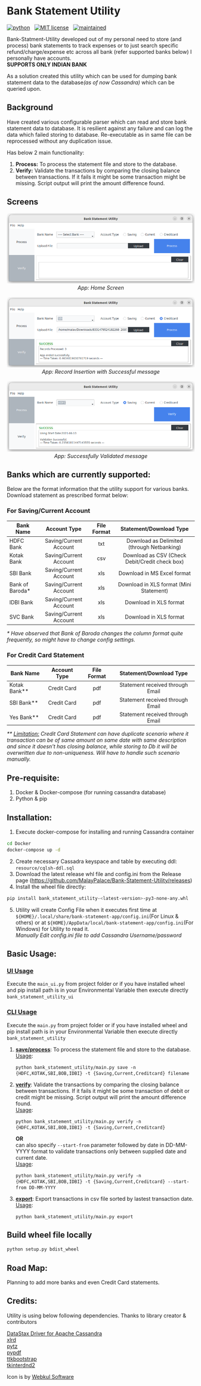 # Bank Statement Utility

<!-- buttons -->
<p>
    <a href="https://www.python.org/">
        <img src="https://img.shields.io/badge/python-v3.12.x-blue.svg"
            alt="python"></a> &nbsp;
    <a href="https://opensource.org/licenses/MIT">
        <img src="https://img.shields.io/badge/license-MIT-blue.svg"
            alt="MIT license"></a> &nbsp;
    <a href="https://github.com/MalayPalace/bank-statment-utility/commits/master">
        <img src="https://img.shields.io/badge/Maintained%3F-yes-blue.svg"
            alt="maintained"></a> &nbsp;
</p>

Bank-Statment-Utility developed out of my personal need to store (and process) bank statements to track expenses or to just search
specific
refund/charge/expense etc across all bank (refer supported banks below) I personally have accounts.
<br><b>SUPPORTS ONLY INDIAN BANK</b>

As a solution created this utility which can be used for dumping bank statement data to the database<i>(as of now Cassandra)</i>
which can be queried upon.

## Background

Have created various configurable parser which can read and store bank statement data to database. It is resilient against any
failure and can log the data which failed storing to database. Re-executable as in same file can be reprocessed without any
duplication issue.

Has below 2 main functionality:
1. <b>Process:</b> To process the statement file and store to the database.
2. <b>Verify:</b> Validate the transactions by comparing the closing balance between transactions. If it fails it might be some transaction might be missing. Script output will print the amount difference found.

## Screens
<p align="center">
   <img src="./resources/screenshot/home_screen.png"
            alt="Home Screen" />
   <i>App: Home Screen</i>
   <br><br>
   <img src="./resources/screenshot/process_record_output.png"
            alt="Process Record" />
   <i>App: Record Insertion with Successful message</i>
   <br><br>
   <img src="./resources/screenshot/verify_output.png"
            alt="Verify Record" />
   <i>App: Successfully Validated message</i>
</p>


## Banks which are currently supported:

Below are the format information that the utility support for various banks. Download statement as prescribed format below:

### For Saving/Current Account

| Bank Name       |      Account Type      | File Format |            Statement/Download Type             |
|-----------------|:----------------------:|:-----------:|:----------------------------------------------:|
| HDFC Bank       | Saving/Current Account |     txt     |   Download as Delimited (through Netbanking)   |
| Kotak Bank      | Saving/Current Account |     csv     | Download as CSV (Check Debit/Credit check box) |
| SBI Bank        | Saving/Current Account |     xls     |          Download in MS Excel format           |
| Bank of Baroda* | Saving/Current Account |     xls     |   Download in XLS format (Mini Statement)      |
| IDBI Bank       | Saving/Current Account |     xls     |            Download in XLS format              |
| SVC Bank        | Saving/Current Account |     xls     |            Download in XLS format              |

<i>* Have observed that Bank of Baroda changes the column format quite frequently, so might have to change config settings.</i>

### For Credit Card Statement

| Bank Name    |      Account Type      | File Format |            Statement/Download Type             |
|--------------|:----------------------:|:-----------:|:----------------------------------------------:|
| Kotak Bank** |      Credit Card       |     pdf     |        Statement received through Email        |
| SBI Bank**   |      Credit Card       |     pdf     |        Statement received through Email        |
| Yes Bank**   |      Credit Card       |     pdf     |        Statement received through Email        |

<i>** <u>Limitation:</u> Credit Card Statement can have duplicate scenario where it transaction can be of same amount on same date with same description and since it doesn't has closing balance, while storing to Db it will be overwritten due to non-uniqueness. Will have to handle such scenario manually. </i>

## Pre-requisite:
1. Docker & Docker-compose (for running cassandra database)
2. Python & pip

## Installation:
1. Execute docker-compose for installing and running Cassandra container 
```bash
cd Docker
docker-compose up -d
```
2. Create necessary Cassadra keyspace and table by executing ddl: `resource/cqlsh-ddl.sql`
3. Download the latest release whl file and config.ini from the Release page (https://github.com/MalayPalace/Bank-Statement-Utility/releases)
4. Install the wheel file directly:
```bash
pip install bank_statement_utility-<latest-version>-py3-none-any.whl
```
5. Utility will create Config File when it executes first time at `${HOME}/.local/share/bank-statement-app/config.ini`(For Linux & others)
   or at `${HOME}/AppData/local/bank-statement-app/config.ini`(For Windows) for Utility to read it. 
   <br><i>Manually Edit config.ini file to add Cassandra Username/password</i>

## Basic Usage:

### <u>UI Usage</u> 
Execute the `main_ui.py` from project folder or if you have installed wheel and pip install path is in your Environmental Variable then execute directly `bank_statement_utility_ui`

### <u>CLI Usage</u> 
Execute the `main.py` from project folder or if you have installed wheel and pip install path is in your Environmental Variable then execute directly `bank_statement_utility`

1. <b><u>save/process</u></b>: To process the statement file and store to the database.
   <br/><u>Usage</u>:
   ```
   python bank_statement_utility/main.py save -n {HDFC,KOTAK,SBI,BOB,IDBI} -t {Saving,Current,Creditcard} filename
   ```
2. <b><u>verify</u></b>: Validate the transactions by comparing the closing balance between transactions. If it fails it might be some transaction of debit or credit might be missing. Script output will print the amount difference found.
   <br/><u>Usage</u>:
   ```
   python bank_statement_utility/main.py verify -n {HDFC,KOTAK,SBI,BOB,IDBI} -t {Saving,Current,Creditcard}
   
   ```
   <b>OR</b><br/> can also specify `--start-from` parameter followed by date in DD-MM-YYYY format to validate transactions only between supplied date and current date.
   <br/><u>Usage</u>:
   ```
   python bank_statement_utility/main.py verify -n {HDFC,KOTAK,SBI,BOB,IDBI} -t {Saving,Current,Creditcard} --start-from DD-MM-YYYY
   
   ```
3. <b><u>export</u></b>: Export transactions in csv file sorted by lastest transaction date.
   <br/><u>Usage</u>:
   ```
   python bank_statement_utility/main.py export
   ```

## Build wheel file locally
```bash
python setup.py bdist_wheel
```

## Road Map:
Planning to add more banks and even Credit Card statements.

## Credits:
Utility is using below following dependencies.
Thanks to library creator & contributors
<p>
<a href="https://github.com/datastax/python-driver">DataStax Driver for Apache Cassandra</a><br>
<a href="https://pypi.org/project/xlrd/">xlrd</a><br>
<a href="https://pypi.org/project/pytz/">pytz</a><br>
<a href="https://pypi.org/project/pypdf/">pypdf</a><br>
<a href="https://pypi.org/project/ttkbootstrap/">ttkbootstrap</a><br>
<a href="https://pypi.org/project/tkinterdnd2/">tkinterdnd2</a><br>

Icon is by <a href="https://www.iconfinder.com/search?q=webkul+software">Webkul Software</a>
